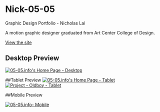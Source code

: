 # Nick-05-05

Graphic Design Portfolio - Nicholas Lai

A motion graphic designer graduated from Art Center College of Design.

[View the site](https://05-05.info)

## Desktop Preview

[![05-05.info's Home Page - Desktop](https://res.cloudinary.com/dqhe5ks7u/image/upload/v1543878830/Nick%2005-05/screenshots/ss_home_page.png)](https://05-05.info)

##Tablet Preview
[![05-05.info's Home Page - Tablet](https://res.cloudinary.com/dqhe5ks7u/image/upload/v1543882187/Nick%2005-05/screenshots/tablet_hor_home.png)](https://05.05.info)[![Project - Oldboy - Tablet](https://res.cloudinary.com/dqhe5ks7u/image/upload/v1543882184/Nick%2005-05/screenshots/tablet_hor_oldboy.png)](https://05-05.info/#/old_boy_title_sequence)

##Mobile Preview

[![05-05.info- Mobile](https://res.cloudinary.com/dqhe5ks7u/image/upload/v1543885420/Nick%2005-05/screenshots/mobile_combined.png)](https://05.05.info)
